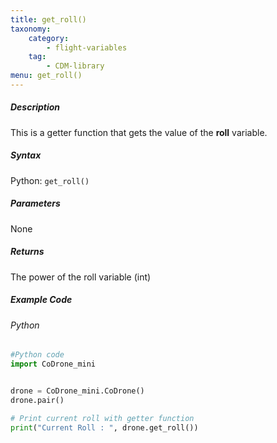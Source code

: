```yaml
---
title: get_roll()
taxonomy:
    category:
        - flight-variables
    tag:
        - CDM-library
menu: get_roll()
---
```


##### Description

This is a getter function that gets the value of the **roll** variable.

##### Syntax
Python: ```get_roll()```

##### Parameters

None

##### Returns

The power of the roll variable (int)

##### Example Code
###### Python
```python
#Python code
import CoDrone_mini


drone = CoDrone_mini.CoDrone()
drone.pair()

# Print current roll with getter function
print("Current Roll : ", drone.get_roll())
```